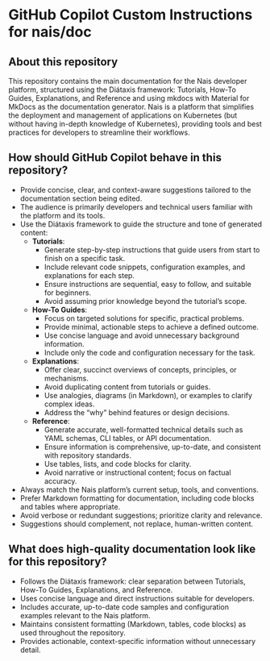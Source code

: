 # GitHub Copilot Custom Instructions for nais/doc

## About this repository
This repository contains the main documentation for the Nais developer platform, structured using the Diátaxis framework: Tutorials, How-To Guides, Explanations, and Reference and using mkdocs with Material for MkDocs as the documentation generator. Nais is a platform that simplifies the deployment and management of applications on Kubernetes (but without having in-depth knowledge of Kubernetes), providing tools and best practices for developers to streamline their workflows.

## How should GitHub Copilot behave in this repository?

- Provide concise, clear, and context-aware suggestions tailored to the documentation section being edited.
- The audience is primarily developers and technical users familiar with the platform and its tools.
- Use the Diátaxis framework to guide the structure and tone of generated content:
  - **Tutorials**:
    - Generate step-by-step instructions that guide users from start to finish on a specific task.
    - Include relevant code snippets, configuration examples, and explanations for each step.
    - Ensure instructions are sequential, easy to follow, and suitable for beginners.
    - Avoid assuming prior knowledge beyond the tutorial’s scope.
  - **How-To Guides**:
    - Focus on targeted solutions for specific, practical problems.
    - Provide minimal, actionable steps to achieve a defined outcome.
    - Use concise language and avoid unnecessary background information.
    - Include only the code and configuration necessary for the task.
  - **Explanations**:
    - Offer clear, succinct overviews of concepts, principles, or mechanisms.
    - Avoid duplicating content from tutorials or guides.
    - Use analogies, diagrams (in Markdown), or examples to clarify complex ideas.
    - Address the “why” behind features or design decisions.
  - **Reference**:
    - Generate accurate, well-formatted technical details such as YAML schemas, CLI tables, or API documentation.
    - Ensure information is comprehensive, up-to-date, and consistent with repository standards.
    - Use tables, lists, and code blocks for clarity.
    - Avoid narrative or instructional content; focus on factual accuracy.
- Always match the Nais platform’s current setup, tools, and conventions.
- Prefer Markdown formatting for documentation, including code blocks and tables where appropriate.
- Avoid verbose or redundant suggestions; prioritize clarity and relevance.
- Suggestions should complement, not replace, human-written content.

## What does high-quality documentation look like for this repository?

- Follows the Diátaxis framework: clear separation between Tutorials, How-To Guides, Explanations, and Reference.
- Uses concise language and direct instructions suitable for developers.
- Includes accurate, up-to-date code samples and configuration examples relevant to the Nais platform.
- Maintains consistent formatting (Markdown, tables, code blocks) as used throughout the repository.
- Provides actionable, context-specific information without unnecessary detail.
